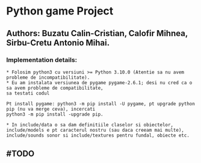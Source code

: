 # Python game Project
## Authors: Buzatu Calin-Cristian, Calofir Mihnea, Sirbu-Cretu Antonio Mihai.

### Implementation details:
    * Folosim python3 cu versiuni >= Python 3.10.0 (Atentie sa nu avem probleme de incompatibilitate).
    * Eu am instalata versiunea de pygame pygame-2.6.1; desi nu cred ca o sa avem probleme de compatibilitate,
    sa testati codul
    
    Pt install pygame: python3 -m pip install -U pygame, pt upgrade python pip (nu va merge ceva), incercati
    python3 -m pip install -upgrade pip.

    * In include/data o sa dam definitiile claselor si obiectelor, include/models e pt caracterul nostru (sau daca creeam mai multe),
    include/sounds sonor si include/textures pentru fundal, obiecte etc.
## #TODO